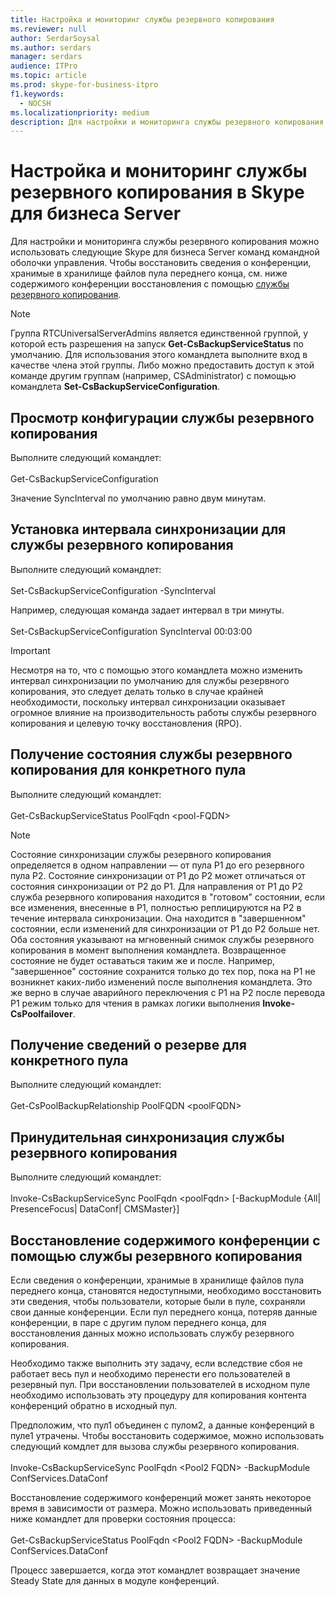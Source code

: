 ```yaml
---
title: Настройка и мониторинг службы резервного копирования
ms.reviewer: null
author: SerdarSoysal
ms.author: serdars
manager: serdars
audience: ITPro
ms.topic: article
ms.prod: skype-for-business-itpro
f1.keywords:
  - NOCSH
ms.localizationpriority: medium
description: Для настройки и мониторинга службы резервного копирования можно использовать Skype для бизнеса Server команд командной оболочки управления.
---
```


# <a name="configuring-and-monitoring-the-backup-service-in-skype-for-business-server"></a>Настройка и мониторинг службы резервного копирования в Skype для бизнеса Server

Для настройки и мониторинга службы резервного копирования можно использовать следующие Skype для бизнеса Server команд командной оболочки управления. Чтобы восстановить сведения о конференции, хранимые в хранилище файлов пула переднего конца, см. ниже содержимого конференции восстановления с помощью [службы резервного копирования](#restore-conference-contents-using-the-backup-service).

> [!NOTE]  
> Группа RTCUniversalServerAdmins является единственной группой, у которой есть разрешения на запуск **Get-CsBackupServiceStatus** по умолчанию. Для использования этого командлета выполните вход в качестве члена этой группы. Либо можно предоставить доступ к этой команде другим группам (например, CSAdministrator) с помощью командлета **Set-CsBackupServiceConfiguration**.

## <a name="to-see-the-backup-service-configuration"></a>Просмотр конфигурации службы резервного копирования

Выполните следующий командлет:<br/><br/>Get-CsBackupServiceConfiguration

Значение SyncInterval по умолчанию равно двум минутам.

## <a name="to-set-the-backup-service-sync-interval"></a>Установка интервала синхронизации для службы резервного копирования

Выполните следующий командлет:<br/><br/>Set-CsBackupServiceConfiguration -SyncInterval

Например, следующая команда задает интервал в три минуты.<br/><br/>Set-CsBackupServiceConfiguration SyncInterval 00:03:00


> [!IMPORTANT]  
> Несмотря на то, что с помощью этого командлета можно изменить интервал синхронизации по умолчанию для службы резервного копирования, это следует делать только в случае крайней необходимости, поскольку интервал синхронизации оказывает огромное влияние на производительность работы службы резервного копирования и целевую точку восстановления (RPO).

## <a name="to-get-the-backup-service-status-for-a-particular-pool"></a>Получение состояния службы резервного копирования для конкретного пула

Выполните следующий командлет:<br/><br/>Get-CsBackupServiceStatus PoolFqdn \<pool-FQDN>

> [!NOTE]  
> Состояние синхронизации службы резервного копирования определяется в одном направлении — от пула P1 до его резервного пула P2. Состояние синхронизации от P1 до P2 может отличаться от состояния синхронизации от P2 до P1. Для направления от P1 до P2 служба резервного копирования находится в "готовом" состоянии, если все изменения, внесенные в P1, полностью реплицируются на P2 в течение интервала синхронизации. Она находится в "завершенном" состоянии, если изменений для синхронизации от P1 до P2 больше нет. Оба состояния указывают на мгновенный снимок службы резервного копирования в момент выполнения командлета. Возвращенное состояние не будет оставаться таким же и после. Например, "завершенное" состояние сохранится только до тех пор, пока на P1 не возникнет каких-либо изменений после выполнения командлета. Это же верно в случае аварийного переключения с P1 на P2 после перевода P1 режим только для чтения в рамках логики выполнения **Invoke-CsPoolfailover**.

## <a name="to-get-information-about-the-backup-relationship-for-a-particular-pool"></a>Получение сведений о резерве для конкретного пула

Выполните следующий командлет:<br/><br/>Get-CsPoolBackupRelationship PoolFQDN \<poolFQDN>

## <a name="to-force-a-backup-service-sync"></a>Принудительная синхронизация службы резервного копирования

Выполните следующий командлет:<br/><br/>Invoke-CsBackupServiceSync PoolFqdn \<poolFqdn> [-BackupModule {All| PresenceFocus| DataConf| CMSMaster}]

## <a name="restore-conference-contents-using-the-backup-service"></a>Восстановление содержимого конференции с помощью службы резервного копирования 

Если сведения о конференции, хранимые в хранилище файлов пула переднего конца, становятся недоступными, необходимо восстановить эти сведения, чтобы пользователи, которые были в пуле, сохраняли свои данные конференции. Если пул переднего конца, потеряв данные конференции, в паре с другим пулом переднего конца, для восстановления данных можно использовать службу резервного копирования.

Необходимо также выполнить эту задачу, если вследствие сбоя не работает весь пул и необходимо перенести его пользователей в резервный пул. При восстановлении пользователей в исходном пуле необходимо использовать эту процедуру для копирования контента конференций обратно в исходный пул.

Предположим, что пул1 объединен с пулом2, а данные конференций в пуле1 утрачены. Чтобы восстановить содержимое, можно использовать следующий комдлет для вызова службы резервного копирования.<br/><br/>Invoke-CsBackupServiceSync PoolFqdn \<Pool2 FQDN> -BackupModule ConfServices.DataConf

Восстановление содержимого конференций может занять некоторое время в зависимости от размера. Можно использовать приведенный ниже командлет для проверки состояния процесса:<br/><br/>Get-CsBackupServiceStatus PoolFqdn \<Pool2 FQDN> -BackupModule ConfServices.DataConf

Процесс завершается, когда этот командлет возвращает значение Steady State для данных в модуле конференций.
